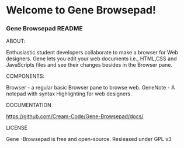 # Welcome to Gene Browsepad!
### Gene Browsepad README

ABOUT:

Enthusiastic student developers collaborate to make a browser for Web designers.
Gene lets you edit your web documents i.e., HTML,CSS and JavaScripts files and see their changes besides in the Browser pane.

COMPONENTS:

  Browser - a regular basic Browser pane to browse web.
  GeneNote - A notepad with syntax Highlighting for web designers.
  

DOCUMENTATION

  https://github.com/Cream-Code/Gene-Browsepad/docs/


LICENSE

  Gene -Browsepad is free and open-source. Resleased under GPL v3

